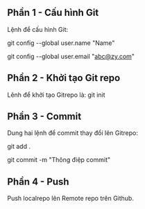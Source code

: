 ## Phần 1 - Cấu hình Git

Lệnh để cấu hình Git:

git config --global user.name "Name"

git config --global user.email "abc@zy.com"

## Phần 2 - Khởi tạo Git repo

Lênh để khởi tạo Gitrepo là: git init

## Phần 3 - Commit

Dung hai lệnh để commit thay đổi lên Gitrepo:

git add .

git commit -m "Thông điệp commit"

## Phần 4 - Push

Push localrepo lên Remote repo trên Github.